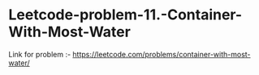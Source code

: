# Leetcode-problem-11.-Container-With-Most-Water
Link for problem :- https://leetcode.com/problems/container-with-most-water/

